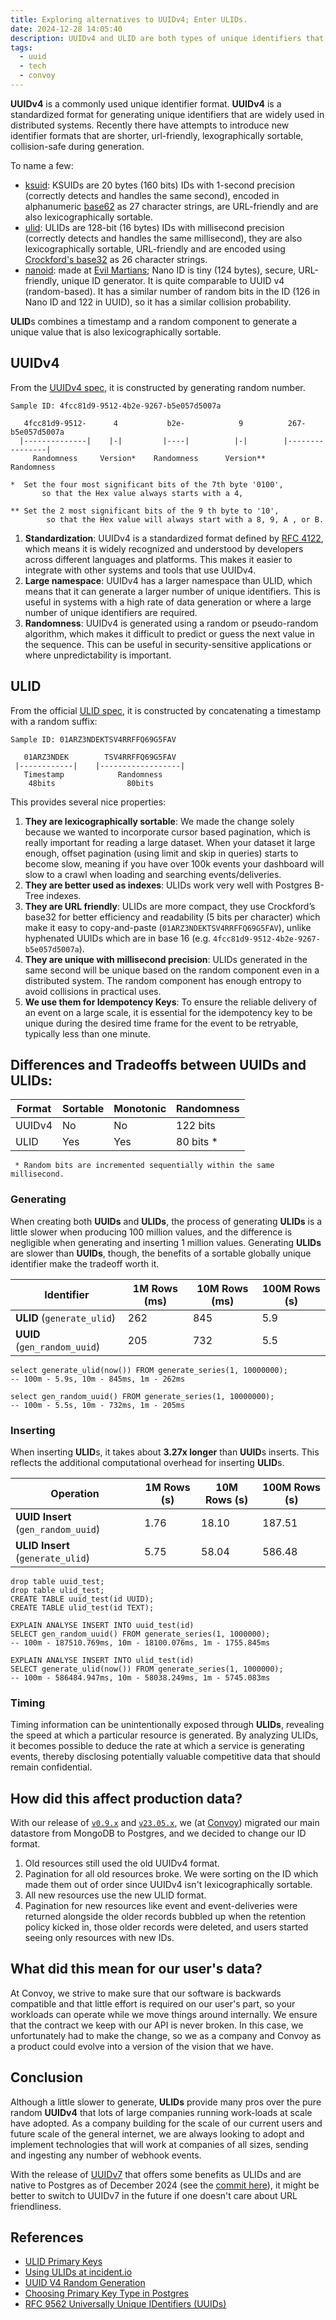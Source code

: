 ```yaml
---
title: Exploring alternatives to UUIDv4; Enter ULIDs.
date: 2024-12-28 14:05:40
description: UUIDv4 and ULID are both types of unique identifiers that can be used in distributed systems. UUIDv4 stands for Universally Unique Identifier version 4, and ULID stands for Universally Unique Lexicographically Sortable Identifier.
tags: 
  - uuid
  - tech
  - convoy
---
```


**UUIDv4** is a commonly used unique identifier format. **UUIDv4** is a standardized format for generating unique identifiers that are widely used in distributed systems. Recently there have attempts to introduce new identifier formats that are shorter, url-friendly, lexographically sortable, collision-safe during generation.

To name a few:
- [ksuid](https://github.com/segmentio/ksuid): KSUIDs are 20 bytes (160 bits) IDs with 1-second precision (correctly detects and handles the same second), encoded in alphanumeric [base62](https://en.wikipedia.org/wiki/Base62) as 27 character strings, are URL-friendly and are also lexicographically sortable.  
- [ulid](https://github.com/ulid/spec): ULIDs are 128-bit (16 bytes) IDs with millisecond precision (correctly detects and handles the same millisecond), they are also lexicographically sortable, URL-friendly and are encoded using [Crockford's base32](https://www.crockford.com/base32.html) as 26 character strings.
- [nanoid](https://github.com/ai/nanoid): made at [Evil Martians](https://evilmartians.com/devtools); Nano ID is tiny (124 bytes), secure, URL-friendly, unique ID generator. It is quite comparable to UUID v4 (random-based). It has a similar number of random bits in the ID (126 in Nano ID and 122 in UUID), so it has a similar collision probability.

**ULID**s combines a timestamp and a random component to generate a unique value that is also lexicographically sortable.

## UUIDv4 

From the [UUIDv4 spec](https://datatracker.ietf.org/doc/html/rfc4122#section-4.4), it is constructed by generating random number.

```UUIDv4 spec
Sample ID: 4fcc81d9-9512-4b2e-9267-b5e057d5007a

   4fcc81d9-9512-      4           b2e-            9          267-b5e057d5007a
  |--------------|    |-|         |----|          |-|        |----------------|
     Randomness     Version*    Randomness      Version**        Randomness

*  Set the four most significant bits of the 7th byte '0100',
       so that the Hex value always starts with a 4,
       
** Set the 2 most significant bits of the 9 th byte to '10', 
        so that the Hex value will always start with a 8, 9, A , or B.  
```

1. **Standardization**: UUIDv4 is a standardized format defined by [RFC 4122](https://www.ietf.org/rfc/rfc4122.txt), which means it is widely recognized and understood by developers across different languages and platforms. This makes it easier to integrate with other systems and tools that use UUIDv4.
2. **Large namespace**: UUIDv4 has a larger namespace than ULID, which means that it can generate a larger number of unique identifiers. This is useful in systems with a high rate of data generation or where a large number of unique identifiers are required.
3. **Randomness**: UUIDv4 is generated using a random or pseudo-random algorithm, which makes it difficult to predict or guess the next value in the sequence. This can be useful in security-sensitive applications or where unpredictability is important.

## ULID

From the official [ULID spec](https://github.com/ulid/spec), it is constructed by concatenating a timestamp with a random suffix:
```ULID spec
Sample ID: 01ARZ3NDEKTSV4RRFFQ69G5FAV

   01ARZ3NDEK        TSV4RRFFQ69G5FAV
 |------------|    |------------------|
   Timestamp            Randomness
    48bits                80bits
```
This provides several nice properties:
1. **They are lexicographically sortable**: We made the change solely because we wanted to incorporate cursor based pagination, which is really important for reading a large dataset. When your dataset it large enough, offset pagination (using limit and skip in queries) starts to become slow, meaning if you have over 100k events your dashboard will slow to a crawl when loading and searching events/deliveries.
2. **They are better used as indexes**: ULIDs work very well with Postgres B-Tree indexes.
3. **They are URL friendly**: ULIDs are more compact, they use Crockford’s base32 for better efficiency and readability (5 bits per character) which make it easy to copy-and-paste (`01ARZ3NDEKTSV4RRFFQ69G5FAV`), unlike hyphenated UUIDs which are in base 16 (e.g. `4fcc81d9-9512-4b2e-9267-b5e057d5007a`).
4. **They are unique with millisecond precision**: ULIDs generated in the same second will be unique based on the random component even in a distributed system. The random component has enough entropy to avoid collisions in practical uses.
5. **We use them for Idempotency Keys**: To ensure the reliable delivery of an event on a large scale, it is essential for the idempotency key to be unique during the desired time frame for the event to be retryable, typically less than one minute.


## Differences and Tradeoffs between UUIDs and ULIDs:
| Format | Sortable | 	Monotonic | Randomness |
|--------|----------|------------|------------|
| UUIDv4 | No       | No         | 122 bits   |
| ULID   | Yes      | Yes        | 80 bits *  |

     * Random bits are incremented sequentially within the same millisecond.

### Generating
When creating both **UUIDs** and **ULIDs**, the process of generating **ULIDs** is a little slower when producing 100 million values, and the difference is negligible when generating and inserting 1 million values. Generating **ULIDs** are slower than **UUIDs**, though, the benefits of a sortable globally unique identifier make the tradeoff worth it.

| **Identifier**               | **1M Rows (ms)** | **10M Rows (ms)** | **100M Rows (s)** |
|------------------------------|------------------|-------------------|-------------------|
| **ULID** (`generate_ulid`)   | 262              | 845               | 5.9               |
| **UUID** (`gen_random_uuid`) | 205              | 732               | 5.5               |

```postgresql
select generate_ulid(now()) FROM generate_series(1, 10000000);
-- 100m - 5.9s, 10m - 845ms, 1m - 262ms

select gen_random_uuid() FROM generate_series(1, 10000000);
-- 100m - 5.5s, 10m - 732ms, 1m - 205ms
```

### Inserting
When inserting **ULID**s, it takes about **3.27x longer** than **UUID**s inserts. This reflects the additional computational overhead for inserting **ULID**s.

| **Operation**                       | **1M Rows (s)** | **10M Rows (s)** | **100M Rows (s)** | 
|-------------------------------------|-----------------|------------------|-------------------|
| **UUID Insert** (`gen_random_uuid`) | 1.76            | 18.10            | 187.51            |
| **ULID Insert** (`generate_ulid`)   | 5.75            | 58.04            | 586.48            |

```postgresql
drop table uuid_test;
drop table ulid_test;
CREATE TABLE uuid_test(id UUID);
CREATE TABLE ulid_test(id TEXT);

EXPLAIN ANALYSE INSERT INTO uuid_test(id)
SELECT gen_random_uuid() FROM generate_series(1, 1000000);
-- 100m - 187510.769ms, 10m - 18100.076ms, 1m - 1755.845ms

EXPLAIN ANALYSE INSERT INTO ulid_test(id)
SELECT generate_ulid(now()) FROM generate_series(1, 1000000);
-- 100m - 586484.947ms, 10m - 58038.249ms, 1m - 5745.083ms
```

### Timing
Timing information can be unintentionally exposed through **ULIDs**, revealing the speed at which a particular resource is generated. By analyzing ULIDs, it becomes possible to deduce the rate at which a service is generating events, thereby disclosing potentially valuable competitive data that should remain confidential.

## How did this affect production data?
With our release of [`v0.9.x`](https://github.com/frain-dev/convoy/releases/tag/v0.9.2) and [`v23.05.x`](https://docs.getconvoy.io/changelog/core-gateway#v23-5), we (at [Convoy](https://getconvoy.io/)) migrated our main datastore from MongoDB to Postgres, and we decided to change our ID format.

1. Old resources still used the old UUIDv4 format.
2. Pagination for all old resources broke. We were sorting on the ID which made them out of order since UUIDv4 isn't lexicographically sortable.
3. All new resources use the new ULID format.
4. Pagination for new resources like event and event-deliveries were returned alongside the older records bubbled up when the retention policy kicked in, those older records were deleted, and users started seeing only resources with new IDs.

## What did this mean for our user's data?
At Convoy, we strive to make sure that our software is backwards compatible and that little effort is required on our user's part, so your workloads can operate while we move things around internally. We ensure that the contract we keep with our API is never broken. In this case, we unfortunately had to make the change, so we as a company and Convoy as a product could evolve into a version of the vision that we have.

## Conclusion
Although a little slower to generate, **ULIDs** provide many pros over the pure random **UUIDv4** that lots of large companies running work-loads at scale have adopted. As a company building for the scale of our current users and future scale of the general internet, we are always looking to adopt and implement technologies that will work at companies of all sizes, sending and ingesting any number of webhook events.

With the release of [UUIDv7](https://www.ietf.org/archive/id/draft-peabody-dispatch-new-uuid-format-01.html#name-uuidv7-layout-and-bit-order) that offers some benefits as ULIDs and are native to Postgres as of December 2024 (see the [commit here](https://github.com/postgres/postgres/commit/78c5e141e9c139fc2ff36a220334e4aa25e1b0eb#diff-229a1fe1ecaae95e35dcb9270c20c6d0bf37f33fbf019dfbd7f9ef014b07c0e3)), it might be better to switch to UUIDv7 in the future if one doesn't care about URL friendliness.  

## References
- [ULID Primary Keys](https://blog.daveallie.com/ulid-primary-keys)
- [Using ULIDs at incident.io](https://blog.lawrencejones.dev/ulid)
- [UUID V4 Random Generation](https://www.intl-spectrum.com/Article/r848/IS_UUID_V4_UUID_V4_Random_Generation)
- [Choosing Primary Key Type in Postgres](https://shekhargulati.com/2022/06/23/choosing-a-primary-key-type-in-postgres/)
- [RFC 9562 Universally Unique IDentifiers (UUIDs)](https://datatracker.ietf.org/doc/rfc9562/)
